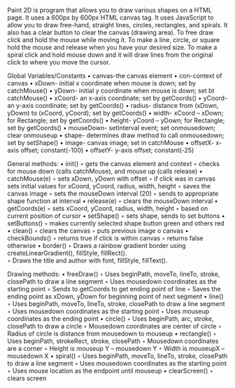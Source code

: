 Paint 2D is program that allows you to draw various shapes on a HTML page.  It uses a 600px by 600px HTML canvas tag.  It uses JavaScript to allow you to draw free-hand, straight lines, circles, rectangles, and spirals.  It also has a clear button to clear the canvas (drawing area).  To free draw click and hold the mouse while moving it.  To make a line, circle, or square hold the mouse and release when you have your desired size.  To make a spiral click and hold mouse down and it will draw lines from the original click to where you move the cursor.

Global Variables/Constants
    • canvas-the canvas element
    • con-context of canvas
    • xDown- initial x coordinate when mouse is down; set by catchMouse()
    • yDown- initial y coordinate when mouse is down; set bt catchMouse()
    • xCoord- an x-axis coordinate; set by getCoords()
    • yCoord- an y-axis coordinate; set by getCoords()
    • radius- distance from (xDown, yDown) to (xCoord, yCoord); set by getCoords()
    • width- xCoord – xDown; for Rectangle; set by getCoords()
    • height- yCoord – yDown; for Rectangle; set by getCoords()
    • mouseDown- setInterval event; set onmousedown; clear onmouseup
    • shape- determines draw method to call onmousedown; set by setShape()
    • image- canvas image; set in catchMouse
    • offsetX- x-axis offset; constant(-100)
    • offsetY- y-axis offset; constant(-25)

General methods:
    • init()
        ◦ gets the canvas element and context
        ◦ checks for mouse down (calls catchMouse), and mouse up (calls release)
    • catchMouse(e)
        ◦ sets xDown, yDown with offset
        ◦ if click was in canvas sets initial values for xCoord, yCoord, radius, width, height
        ◦ saves the canvas image
        ◦ sets the mouseDown interval (20)
        ◦ sends to appropriate shape function at interval
    • release(e)
        ◦ clears the mouseDown interval
    • getCoords(e)
        ◦ sets xCoord, yCoord, radius, width, height
        ◦ based on current position of cursor
    • setShape()
        ◦ sets shape, sends to set buttons
    • setButtons()
        ◦ makes currently selected shape button green and others red
    • clean()
        ◦ clears the canvas
        ◦ puts previous image o canvas
    • checkBounds()
        ◦ returns true if click is within canvas
        ◦ returns false otherwise
    • border()
        ◦ Draws a rainbow gradient border using createLinearGradient(), fillStyle, fillRect().  
        ◦ Draws the title and author with font, fillStyle, fillText().

Drawing methods:
    • freeDraw()
        ◦ Uses beginPath, moveTo, lineTo, stroke, closePath to draw a line segment
        ◦ Uses mousedown coordinates as the starting point 
        ◦ Sends to getCoords to get ending point of line
        ◦ Saves the ending point as xDown, yDown for beginning point of next segment
    • line()
        ◦ Uses beginPath, moveTo, lineTo, stroke, closePath to draw a line segment
        ◦ Uses mousedown coordinates as the starting point 
        ◦ Uses mouseup coordinates as the ending point
    • circle()
        ◦ Uses beginPath, arc, stroke, closePath to draw a circle
        ◦ Mousedown coordinates are center of circle
        ◦ Radius of circle is distance from mousedown to mouseup
    • rectangle()
        ◦ Uses beginPath, strokeRect, stroke, closePath
        ◦ Mousedown coordinates are a corner
        ◦ Height is mouseup Y – mousedown Y
        ◦ Width is mouseupX – mousedown X
    • spiral()
        ◦ Uses beginPath, moveTo, lineTo, stroke, closePath to draw a line segment
        ◦ Uses mousedown coordinates as the starting point 
        ◦ Uses mouse location as the endpoint until mouseup
    • clearScreen()
        ◦ clears screen
